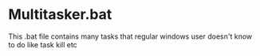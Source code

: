 # Multitasker.bat
This .bat file contains many tasks that regular windows user doesn't know to do like task kill etc 

